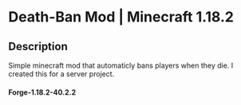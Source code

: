 # Death-Ban Mod | Minecraft 1.18.2

## Description
Simple minecraft mod that automaticly bans players when they die.
I created this for a server project.

#### Forge-1.18.2-40.2.2